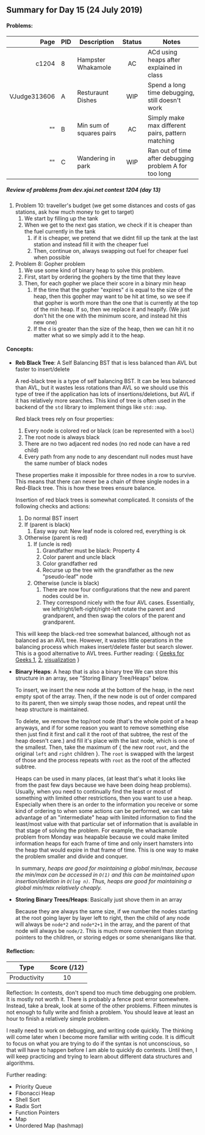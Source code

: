 ## Summary for Day 15 (24 July 2019)

#### Problems:
|  Page  |  PID  |  Description  |  Status  | Notes |
|-------:|-------|---------------|:--------:|-------|
c1204 | 8 | Hampster Whakamole | AC | ACd using heaps after explained in class
VJudge313606| A | Resturaunt Dishes | WIP | Spend a long time debugging, still doesn't work
"" | B | Min sum of squares pairs | AC | Simply make max different pairs, pattern matching
"" | C | Wandering in park | WIP | Ran out of time after debugging problem A for too long

##### Review of problems from dev.xjoi.net contest 1204 (day 13)
1. Problem 10: traveller's budget (we get some distances and costs of gas stations, ask how much money to get to target)
    1. We start by filling up the tank
    1. When we get to the next gas station, we check if it is cheaper than the fuel currently in the tank
        1. if it is cheaper, we pretend that we didnt fill up the tank at the last station and instead fill it with the cheaper fuel
        1. Then, continue on, always swapping out fuel for cheaper fuel when possible
1. Problem 8: Gopher problem
    1. We use some kind of binary heap to solve this problem.
    1. First, start by ordering the gophers by the time that they leave
    1. Then, for each gopher we place their score in a binary min heap
        1. If the time that the gopher "expires" `d` is equal to the size of the heap, then this gopher may want to be hit at time, so we see if that gopher is worth more than the one that is currently at the top of the min heap. If so, then we replace it and heapify. (We just don't hit the one with the minimum score, and instead hit this new one)
        1. If the `d` is greater than the size of the heap, then we can hit it no matter what so we simply add it to the heap.


#### Concepts:
- **Reb Black Tree**: A Self Balancing BST that is less balanced than AVL but faster to insert/delete

    A red-black tree is a type of self balancing BST. It can be less balanced than AVL, but it wastes less rotations than AVL so we should use this type of tree if the application has lots of insertions/deletions, but AVL if it has relatively more searches. This kind of tree is often used in the backend of the `std` library to implement things like `std::map`.

    Red black trees rely on four properties:
    1. Every node is colored red or black (can be represented with a `bool`)
    2. The root node is always black
    3. There are no two adjacent red nodes (no red node can have a red child)
    4. Every path from any node to any descendant null nodes must have the same number of black nodes

    These properties make it impossible for three nodes in a row to survive. This means that there can never be a chain of three single nodes in a Red-Black tree. This is how these trees ensure balance.

    Insertion of red black trees is somewhat complicated. It consists of the following checks and actions:
    1. Do normal BST insert
    1. If (parent is black)
        1. Easy way out: New leaf node is colored red, everything is ok
    1. Otherwise (parent is red)
        1. If (uncle is red)
            1. Grandfather must be black: Property 4
            1. Color parent and uncle black
            1. Color grandfather red
            1. Recurse up the tree with the grandfather as the new "pseudo-leaf" node
        1. Otherwise (uncle is black)
            1. There are now four configurations that the new and parent nodes could be in.
            1. They correspond nicely with the four AVL cases. Essentially, we left/right/left-right/right-left rotate the parent and grandparent, and then swap the colors of the parent and grandparent.

    This will keep the black-red tree somewhat balanced, although not as balanced as an AVL tree. However, it wastes little operations in the balancing process which makes insert/delete faster but search slower. This is a good alternative to AVL trees. Further reading: { [Geeks for Geeks 1](https://www.geeksforgeeks.org/red-black-tree-set-1-introduction-2/), [2](https://www.geeksforgeeks.org/red-black-tree-set-2-insert/), [visualization](https://www.cs.usfca.edu/~galles/visualization/RedBlack.html) }

- **Binary Heaps**: A heap that is also a binary tree
    We can store this structure in an array, see "Storing Binary Tree/Heaps" below.

    To insert, we insert the new node at the bottom of the heap, in the next empty spot of the array. Then, if the new node is out of order compared to its parent, then we simply swap those nodes, and repeat until the heap structure is maintained.

    To delete, we remove the top/root node (that's the whole point of a heap anyways, and if for some reason you want to remove something else then just find it first and call it the root of that subtree, the rest of the heap doesn't care.) and fill it's place with the last node, which is one of  the smallest. Then, take the maximum of { the new root `root`, and the original `left` and `right` children }. The `root` is swapped with the largest of those and the process repeats with `root` as the root of the affected subtree.

    Heaps can be used in many places, (at least that's what it looks like from the past few days because we have been doing heap problems). Usually, when you need to continually find the least or most of something with limited other restrictions, then you want to use a heap. Especially when there is an order to the information you receive or some kind of ordering to when some actions can be performed, we can take advantage of an "intermediate" heap with limited information to find the least/most value with that particular set of information that is available in that stage of solving the problem. For example, the whackamole problem from Monday was heapable because we could make limited information heaps for each frame of time and only insert hamsters into the heap that would expire in that frame of time. This is one way to make the problem smaller and divide and conquer.

    In summary, _heaps are good for maintaining a global min/max, because the min/max can be accessed in `O(1)` and this can be maintained upon insertion/deletion in `O(log n)`. Thus, heaps are good for maintaining a global min/max relatively cheaply._

- **Storing Binary Trees/Heaps**: Basically just shove them in an array

    Because they are always the same size, if we number the nodes starting at the root going layer by layer left to right, then the child of any node will always be `node*2` and `node*2+1` in the array, and the parent of that node will always be `node/2`. This is much more convenient than storing pointers to the children, or storing edges or some shenanigans like that.

#### Reflection:
|  Type  |  Score (/12)  |
|--------|:-------------:|
Productivity | 10

Reflection:
In contests, don't spend too much time debugging one problem. It is mostly not worth it. There is probably a fence post error somewhere. Instead, take a break, look at some of the other problems. Fifteen minutes is not enough to fully write and finish a problem. You should leave at least an hour to finish a relatively simple problem.

I really need to work on debugging, and writing code quickly. The thinking will come later when I become more familiar with writing code. It is difficult to focus on what you are trying to do if the syntax is not unconscious, so that will have to happen before I am able to quickly do contests. Until then, I will keep practicing and trying to learn about different data structures and algorithms.

Further reading:
- Priority Queue
- Fibonacci Heap
- Shell Sort
- Radix Sort
- Function Pointers
- Map
- Unordered Map (hashmap)

